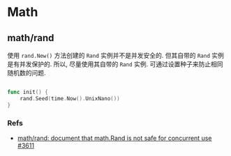 # Math

## math/rand
使用 `rand.New()` 方法创建的 `Rand` 实例并不是并发安全的. 但其自带的 `Rand` 实例是有并发保护的. 所以, 尽量使用其自带的 `Rand` 实例. 可通过设置种子来防止相同随机数的问题.
```go

func init() {
	rand.Seed(time.Now().UnixNano())
}

```

### Refs
* [math/rand: document that math.Rand is not safe for concurrent use #3611](https://github.com/golang/go/issues/3611)